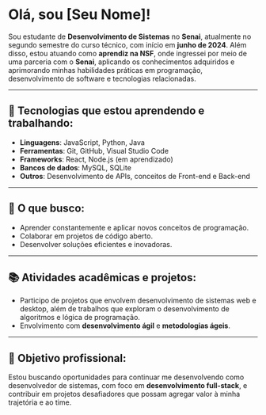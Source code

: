# Olá, sou [Seu Nome]!

Sou estudante de **Desenvolvimento de Sistemas** no **Senai**, atualmente no segundo semestre do curso técnico, com início em **junho de 2024**. Além disso, estou atuando como **aprendiz na NSF**, onde ingressei por meio de uma parceria com o **Senai**, aplicando os conhecimentos adquiridos e aprimorando minhas habilidades práticas em programação, desenvolvimento de software e tecnologias relacionadas.

---

## 🔧 Tecnologias que estou aprendendo e trabalhando:

- **Linguagens**: JavaScript, Python, Java
- **Ferramentas**: Git, GitHub, Visual Studio Code
- **Frameworks**: React, Node.js (em aprendizado)
- **Bancos de dados**: MySQL, SQLite
- **Outros**: Desenvolvimento de APIs, conceitos de Front-end e Back-end

---

## 🚀 O que busco:

- Aprender constantemente e aplicar novos conceitos de programação.
- Colaborar em projetos de código aberto.
- Desenvolver soluções eficientes e inovadoras.

---

## 📚 Atividades acadêmicas e projetos:

- Participo de projetos que envolvem desenvolvimento de sistemas web e desktop, além de trabalhos que exploram o desenvolvimento de algoritmos e lógica de programação.
- Envolvimento com **desenvolvimento ágil** e **metodologias ágeis**.

---

## 💼 Objetivo profissional:

Estou buscando oportunidades para continuar me desenvolvendo como desenvolvedor de sistemas, com foco em **desenvolvimento full-stack**, e contribuir em projetos desafiadores que possam agregar valor à minha trajetória e ao time.
